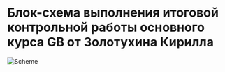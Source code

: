 # Блок-схема выполнения итоговой контрольной работы основного курса GB от Золотухина Кирилла
![Scheme](/images/scheme.jpg)